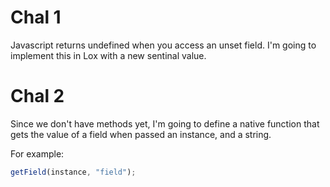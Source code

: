# Chal 1
Javascript returns undefined when you access an unset field. I'm going to
implement this in Lox with a new sentinal value.

# Chal 2
Since we don't have methods yet, I'm going to define a native function that
gets the value of a field when passed an instance, and a string.

For example:
```js
getField(instance, "field");
```
